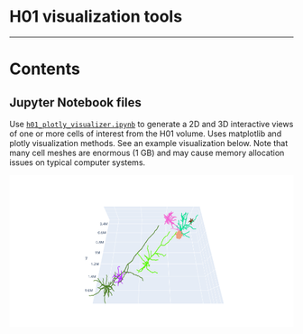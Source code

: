 # H01 visualization tools

***

# Contents

## Jupyter Notebook files

Use [`h01_plotly_visualizer.ipynb`](https://github.com/shandran/h01-volume/blob/main/notebooks/h01_plotly_visualizer.ipynb) to generate a 2D and 3D interactive views of one or more cells of interest from the H01 volume. Uses matplotlib and plotly visualization methods. See an example visualization below. Note that many cell meshes are enormous (1 GB) and may cause memory allocation issues on typical computer systems.

![plotly visualization of neurons and glia in H01 volume](img/h01_plotly_screenshot.png "plotly visualization of neurons and glia in H01 volume")
